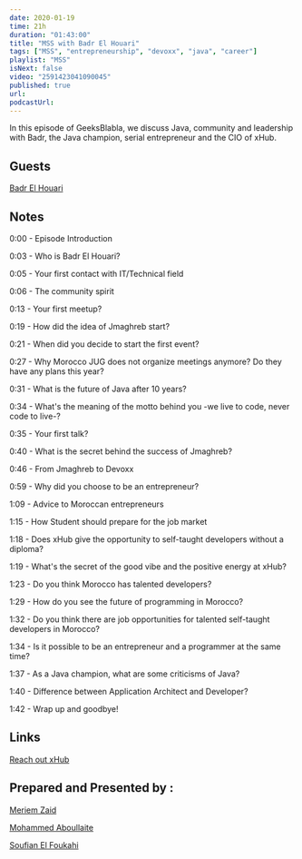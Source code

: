 ```yaml
---
date: 2020-01-19
time: 21h
duration: "01:43:00"
title: "MSS with Badr El Houari"
tags: ["MSS", "entrepreneurship", "devoxx", "java", "career"]
playlist: "MSS"
isNext: false
video: "2591423041090045"
published: true
url:
podcastUrl:
---
```


In this episode of GeeksBlabla, we discuss Java, community and leadership with Badr, the Java champion, serial entrepreneur and the CIO of xHub.

## Guests

[Badr El Houari](https://twitter.com/badrelhouari)

## Notes

0:00 - Episode Introduction

0:03 - Who is Badr El Houari?

0:05 - Your first contact with IT/Technical field

0:06 - The community spirit

0:13 - Your first meetup?

0:19 - How did the idea of Jmaghreb start?

0:21 - When did you decide to start the first event?

0:27 - Why Morocco JUG does not organize meetings anymore? Do they have any plans this year?

0:31 - What is the future of Java after 10 years?

0:34 - What's the meaning of the motto behind you -we live to code, never code to live-?

0:35 - Your first talk?

0:40 - What is the secret behind the success of Jmaghreb?

0:46 - From Jmaghreb to Devoxx

0:59 - Why did you choose to be an entrepreneur?

1:09 - Advice to Moroccan entrepreneurs

1:15 - How Student should prepare for the job market

1:18 - Does xHub give the opportunity to self-taught developers without a diploma?

1:19 - What's the secret of the good vibe and the positive energy at xHub?

1:23 - Do you think Morocco has talented developers?

1:29 - How do you see the future of programming in Morocco?

1:32 - Do you think there are job opportunities for talented self-taught developers in Morocco?

1:34 - Is it possible to be an entrepreneur and a programmer at the same time?

1:37 - As a Java champion, what are some criticisms of Java?

1:40 - Difference between Application Architect and Developer?

1:42 - Wrap up and goodbye!

## Links

[Reach out xHub](https://x-hub.io/contact/)

## Prepared and Presented by :

[Meriem Zaid](https://www.facebook.com/MeriemZaid/)

[Mohammed Aboullaite](https://www.facebook.com/aboullaite)

[Soufian El Foukahi](https://twitter.com/souffanda/)
